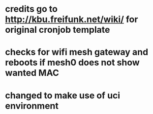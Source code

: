 #
# credits go to http://kbu.freifunk.net/wiki/ for original cronjob template
#
# checks for wifi mesh gateway and reboots if mesh0 does not show wanted MAC
#
# changed to make use of uci environment 
